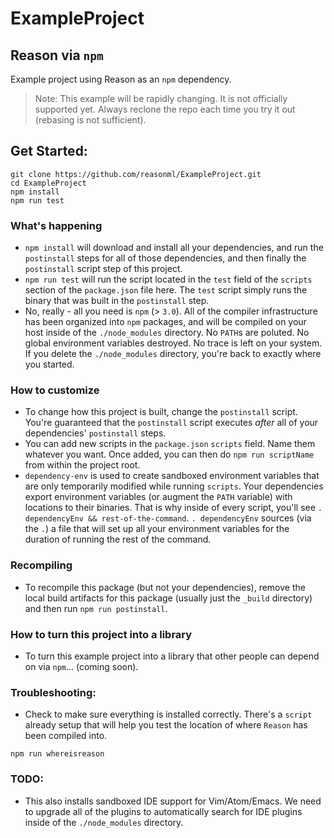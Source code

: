 # ExampleProject

## Reason via `npm`

Example project using Reason as an `npm` dependency.

> Note: This example will be rapidly changing. It is not officially supported
> yet. Always reclone the repo each time you try it out (rebasing is not
> sufficient).

## Get Started:

```
git clone https://github.com/reasonml/ExampleProject.git
cd ExampleProject
npm install
npm run test
```


### What's happening
- `npm install` will download and install all your dependencies, and run the
  `postinstall` steps for all of those dependencies, and then finally the
  `postinstall` script step of this project.
- `npm run test` will run the script located in the `test` field of the
  `scripts` section of the `package.json` file here. The `test` script simply
  runs the binary that was built in the `postinstall` step.
- No, really - all you need is `npm` (> `3.0`). All of the compiler infrastructure
  has been organized into `npm` packages, and will be compiled on your host
  inside of the `./node_modules` directory. No `PATH`s are poluted. No global
  environment variables destroyed. No trace is left on your system. If you
  delete the `./node_modules` directory, you're back to exactly where you
  started.


### How to customize
- To change how this project is built, change the `postinstall` script. You're
  guaranteed that the `postinstall` script executes *after* all of your
  dependencies' `postinstall` steps.
- You can add new scripts in the `package.json` `scripts` field. Name them
  whatever you want.  Once added, you can then do `npm run scriptName` from
  within the project root.
- `dependency-env` is used to create sandboxed environment variables that are
  only temporarily modified while running `scripts`. Your dependencies export
  environment variables (or augment the `PATH` variable) with locations to
  their binaries. That is why inside of every script, you'll see `.
  dependencyEnv && rest-of-the-command`. `. dependencyEnv` sources (via the
  `.`) a file that will set up all your environment variables for the duration
  of running the rest of the command.

### Recompiling
- To recompile this package (but not your dependencies), remove the local build
  artifacts for this package (usually just the `_build` directory) and then run
  `npm run postinstall`.

### How to turn this project into a library

- To turn this example project into a library that other people can depend on
  via `npm`... (coming soon).

### Troubleshooting:
- Check to make sure everything is installed correctly. There's a `script`
  already setup that will help you test the location of where `Reason` has been
  compiled into.

```
npm run whereisreason
```

### TODO:

- This also installs sandboxed IDE support for Vim/Atom/Emacs. We need to
  upgrade all of the plugins to automatically search for IDE plugins inside of
  the `./node_modules` directory.

